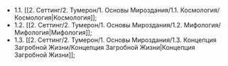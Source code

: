 - 1.1. [[2. Сеттинг/2. Тумерон/1. Основы Мироздания/1.1. Космология/Космология|Космология]];
- 1.2. [[2. Сеттинг/2. Тумерон/1. Основы Мироздания/1.2. Мифология/Мифология|Мифология]];
- 1.3. [[2. Сеттинг/2. Тумерон/1. Основы Мироздания/1.3. Концепция Загробной Жизни/Концепция Загробной Жизни|Концепция Загробной Жизни]];
